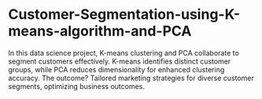 # Customer-Segmentation-using-K-means-algorithm-and-PCA
In this data science project, K-means clustering and PCA collaborate to segment customers effectively. K-means identifies distinct customer groups, while PCA reduces dimensionality for enhanced clustering accuracy. The outcome? Tailored marketing strategies for diverse customer segments, optimizing business outcomes.
